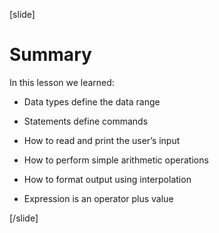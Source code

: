 [slide]
# Summary 
In this lesson we learned: 

- Data types define the data range

- Statements define commands

- How to read and print the user’s input

- How to perform simple arithmetic operations

- How to format output using interpolation

- Expression is an operator plus value


[/slide]